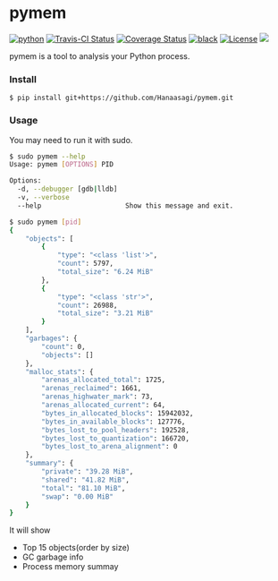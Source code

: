 # pymem
[![python](https://img.shields.io/pypi/pyversions/pymem.svg?logo=python&logoColor=fed749&colorB=3770a0&label=)](https://www.python.org)
[![Travis-CI Status](https://travis-ci.com/Hanaasagi/pymem.svg?token=wFiDySkCsstZBhsxAoPK&branch=master)](https://travis-ci.com/Hanaasagi/pymem/)
[![Coverage Status](https://coveralls.io/repos/github/Hanaasagi/pymem/badge.svg?t=p9J8th)](https://coveralls.io/github/Hanaasagi/pymem)
[![black](https://img.shields.io/badge/code_style-black-000000.svg)](https://github.com/ambv/black)
[![License](https://img.shields.io/github/license/Hanaasagi/pymem.svg)](https://github.com/Hanaasagi/pymem/blob/master/LICENSE)
![](https://img.shields.io/github/languages/code-size/Hanaasagi/pymem.svg)

pymem is a tool to analysis your Python process.

### Install

```
$ pip install git+https://github.com/Hanaasagi/pymem.git
```

### Usage

You may need to run it with sudo.

```Bash
$ sudo pymem --help
Usage: pymem [OPTIONS] PID

Options:
  -d, --debugger [gdb|lldb]
  -v, --verbose
  --help                     Show this message and exit.

$ sudo pymem [pid]
{
    "objects": [
        {
            "type": "<class 'list'>",
            "count": 5797,
            "total_size": "6.24 MiB"
        },
        {
            "type": "<class 'str'>",
            "count": 26988,
            "total_size": "3.21 MiB"
        }
    ],
    "garbages": {
        "count": 0,
        "objects": []
    },
    "malloc_stats": {
        "arenas_allocated_total": 1725,
        "arenas_reclaimed": 1661,
        "arenas_highwater_mark": 73,
        "arenas_allocated_current": 64,
        "bytes_in_allocated_blocks": 15942032,
        "bytes_in_available_blocks": 127776,
        "bytes_lost_to_pool_headers": 192528,
        "bytes_lost_to_quantization": 166720,
        "bytes_lost_to_arena_alignment": 0
    },
    "summary": {
        "private": "39.28 MiB",
        "shared": "41.82 MiB",
        "total": "81.10 MiB",
        "swap": "0.00 MiB"
    }
}
```

It will show
- Top 15 objects(order by size)
- GC garbage info
- Process memory summay
